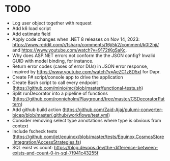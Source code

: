 # TODO

- Log user object together with request
- Add k6 load script
- Add estimate field
- Apply code changes when .NET 8 releases on Nov 14, 2023: https://www.reddit.com/r/fsharp/comments/16ji5k2/comment/k0t2hji/ and https://www.youtube.com/watch?v=9172tKgSaKc.
- Why does ASP.NET errors not conform the the JSON config? Invalid GUID with model binding, for instance.
- Return error codes (cases of error DUs) in JSON error response, inspired by https://www.youtube.com/watch?v=AeZC1z8D5xI for Dapr.
- Create F# script/console app to drive the application
- Create Bash script to call every endpoint (https://github.com/minio/mc/blob/master/functional-tests.sh)
- Split runDecorator into a pipeline of functions (https://github.com/ronnieholm/Playground/tree/master/CSDecoratorPattern)
- Add github build action (https://github.com/Zaid-Ajaj/pulumi-converter-bicep/blob/master/.github/workflows/test.yml)
- Consider removing select type annotations where type is obvious from context
- Include fscheck tests (https://github.com/jet/equinox/blob/master/tests/Equinox.CosmosStore.Integration/AccessStrategies.fs)
- SQL exist vs count: https://blog.devops.dev/the-difference-between-exists-and-count-0-in-sql-7f941c43255f
